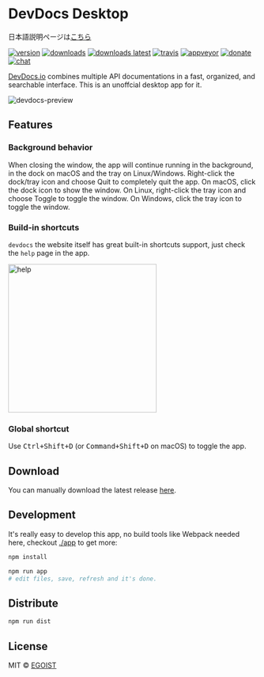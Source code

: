 # DevDocs Desktop

日本語説明ページは[こちら](https://github.com/egoist/devdocs-desktop/blob/master/README-ja.md)

[![version](https://img.shields.io/github/release/egoist/devdocs-desktop.svg?style=flat-square)](https://github.com/egoist/devdocs-desktop/releases)
[![downloads](https://img.shields.io/github/downloads/egoist/devdocs-desktop/total.svg?style=flat-square)](https://github.com/egoist/devdocs-desktop/releases)
[![downloads latest](https://img.shields.io/github/downloads/egoist/devdocs-desktop/latest/total.svg?style=flat-square)](https://github.com/egoist/devdocs-desktop/releases/latest)
[![travis](https://img.shields.io/travis/egoist/devdocs-desktop.svg?style=flat-square)](https://travis-ci.org/egoist/devdocs-desktop)
[![appveyor](https://img.shields.io/appveyor/ci/egoist/devdocs-desktop.svg?style=flat-square)](https://ci.appveyor.com/project/egoist/devdocs-desktop) [![donate](https://img.shields.io/badge/$-donate-ff69b4.svg?maxAge=2592000&style=flat-square)](https://github.com/egoist/donate) [![chat](https://img.shields.io/badge/chat-on%20discord-7289DA.svg?style=flat-square)](https://chat.egoist.moe)

[DevDocs.io](https://devdocs.io/) combines multiple API documentations in a fast, organized, and searchable interface. This is an unoffcial desktop app for it.

![devdocs-preview](https://user-images.githubusercontent.com/8784712/27121730-11676ba8-511b-11e7-8c01-00444ee8501a.png)



## Features

### Background behavior

When closing the window, the app will continue running in the background, in the dock on macOS and the tray on Linux/Windows. Right-click the dock/tray icon and choose Quit to completely quit the app. On macOS, click the dock icon to show the window. On Linux, right-click the tray icon and choose Toggle to toggle the window. On Windows, click the tray icon to toggle the window.

### Build-in shortcuts

`devdocs` the website itself has great built-in shortcuts support, just check the `help` page in the app.

<img src="https://ooo.0o0.ooo/2017/06/14/59402442301b8.png" alt="help" width="300" />

### Global shortcut

Use <kbd>Ctrl+Shift+D</kbd> (or <kbd>Command+Shift+D</kbd> on macOS) to toggle the app.

## Download

You can manually download the latest release [here](https://github.com/egoist/devdocs-desktop/releases).

## Development

It's really easy to develop this app, no build tools like Webpack needed here, checkout [./app](/app) to get more:

```bash
npm install

npm run app
# edit files, save, refresh and it's done.
```

## Distribute

```bash
npm run dist
```

## License

MIT &copy; [EGOIST](https://github.com/egoist)
